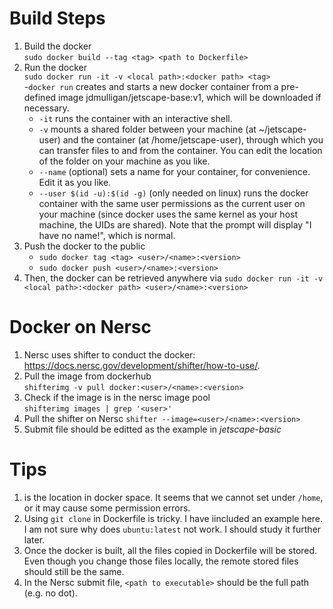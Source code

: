 # Build Steps
1. Build the docker <br>
   `sudo docker build --tag <tag> <path to Dockerfile>`
2. Run the docker <br>
   `sudo docker run -it -v <local path>:<docker path> <tag>`<br>
    -`docker run` creates and starts a new docker container from a pre-defined image jdmulligan/jetscape-base:v1, which will be downloaded if necessary.
    - `-it` runs the container with an interactive shell.
    - `-v` mounts a shared folder between your machine (at ~/jetscape-user) and the container (at /home/jetscape-user), through which you can transfer files to and from the container. You can edit the location of the folder on your machine as you like.
    - `--name` (optional) sets a name for your container, for convenience. Edit it as you like.
    - `--user $(id -u):$(id -g)` (only needed on linux) runs the docker container with the same user permissions as the current user on your machine (since docker uses the same kernel as your host machine, the UIDs are shared). Note that the prompt will display "I have no name!", which is normal. 
3. Push the docker to the public <br>
   - `sudo docker tag <tag> <user>/<name>:<version>`
   - `sudo docker push <user>/<name>:<version>`
4. Then, the docker can be retrieved anywhere via `sudo docker run -it -v <local path>:<docker path> <user>/<name>:<version>`

# Docker on Nersc
1. Nersc uses shifter to conduct the docker: https://docs.nersc.gov/development/shifter/how-to-use/. 
2. Pull the image from dockerhub <br>
`shifterimg -v pull docker:<user>/<name>:<version>`
3. Check if the image is in the nersc image pool <br> 
`shifterimg images | grep '<user>'`
4. Pull the shifter on Nersc
`shifter --image=<user>/<name>:<version>`
5. Submit file should be editted as the example in *jetscape-basic*

# Tips
1. <workdir> is the location in docker space. It seems that we cannot set <workdir> under `/home`, or it may cause some permission errors. 
2. Using `git clone` in Dockerfile is tricky. I have iincluded an example here. I am not sure why does `ubuntu:latest` not work. I should study it further later. 
3. Once the docker is built, all the files copied in Dockerfile will be stored. Even though you change those files locally, the remote stored files should still be the same. 
4. In the Nersc submit file, `<path to executable>` should be the full path (e.g. no dot). 
